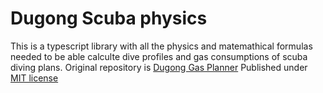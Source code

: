 # Dugong Scuba physics

This is a typescript library with all the physics and matemathical formulas needed to be able calculte dive profiles and gas consumptions of scuba diving plans.
Original repository is [Dugong Gas Planner](https://github.com/jirkapok/GasPlanner)
Published under [MIT license](./LICENSE)
